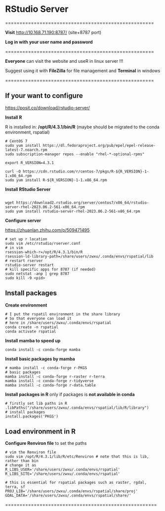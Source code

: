 # RStudio Server

====================================================

**Visit**  http://10.168.71.190:8787/   (site+8787 port)

**Log in with your user name and password**

====================================================

**Everyone** can visit the website and useR in linux server !!!

Suggest using it with **FileZilla** for file management and **Terminal** in windows

====================================================

## If your want to configure

https://posit.co/download/rstudio-server/

**Install R**

R is installed in:  **/opt/R/4.3.1/bin/R** (maybe should be migrated to the conda environment, rspatial)

```
# CentOS 7
sudo yum install https://dl.fedoraproject.org/pub/epel/epel-release-latest-7.noarch.rpm
sudo subscription-manager repos --enable "rhel-*-optional-rpms"

export R_VERSION=4.3.1

curl -O https://cdn.rstudio.com/r/centos-7/pkgs/R-${R_VERSION}-1-1.x86_64.rpm
sudo yum install R-${R_VERSION}-1-1.x86_64.rpm
```

**Install RStudio Server**

```

wget https://download2.rstudio.org/server/centos7/x86_64/rstudio-server-rhel-2023.06.2-561-x86_64.rpm
sudo yum install rstudio-server-rhel-2023.06.2-561-x86_64.rpm
```

**Configure server**

https://zhuanlan.zhihu.com/p/509471495

```
# set up r location
sudo vim /etc/rstudio/rserver.conf
# in vim
rsession-which-r=/opt/R/4.3.1/bin/R
rsession-ld-library-path=/share/users/zwxu/.conda/envs/rspatial/lib
# restart rserver
rstudio-server restart
# kill specific apps for 8787 (if needed)
sudo netstat -anp | grep 8787
sudo kill -9 <pid>
```

## Install packages

**Create environment**

```
# I put the rspatil environment in the share library
# So that everyone can load it
# here in /share/users/zwxu/.conda/envs/rspatial
conda create -n rspatial
conda activate rspatial
```

**Install mamba to speed up** 

```
conda install -c conda-forge mamba
```

**Install basic packages by mamba** 

```
# mamba install -c conda-forge r-PKGS
# basic packages
mamba install -c conda-forge r-raster r-terra
mamba install -c conda-forge r-tidyverse
mamba install -c conda-forge r-data.table
```

**Install packages in R** only if packages is **not available in conda**

```
# firstly set lib paths in R
.libPaths("/share/users/zwxu/.conda/envs/rspatial/lib/R/library")
# install packages
install.packages('PKGS')
```

## Load environment in R

**Configure Renviron file** to set the paths 

```
# vim the Renviron file
sudo vim /opt/R/4.3.1/lib/R/etc/Renviron # note that this is lib, rather than bin
# change it as 
R_LIBS_USER='/share/users/zwxu/.conda/envs/rspatial'
R_LIBS_SITE='/share/users/zwxu/.conda/envs/rspatial'

# this is essential for rspatial packages such as raster, rgdal, terra, sf
PROJ_LIB='/share/users/zwxu/.conda/envs/rspatial/share/proj'
GDAL_DATA='/share/users/zwxu/.conda/envs/rspatial/share/'

```

=====================================================



